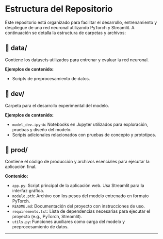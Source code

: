 # Estructura del Repositorio

Este repositorio está organizado para facilitar el desarrollo, entrenamiento y despliegue de una red neuronal utilizando PyTorch y Streamlit. A continuación se detalla la estructura de carpetas y archivos:

## 📁 data/

Contiene los datasets utilizados para entrenar y evaluar la red neuronal.

**Ejemplos de contenido:**
- Scripts de preprocesamiento de datos.

## 📁 dev/

Carpeta para el desarrollo experimental del modelo.

**Ejemplos de contenido:**
- `model_dev.ipynb`: Notebooks en Jupyter utilizados para exploración, pruebas y diseño del modelo.
- Scripts adicionales relacionados con pruebas de concepto y prototipos.

## 📁 prod/

Contiene el código de producción y archivos esenciales para ejecutar la aplicación final.

**Contenido:**
- `app.py`: Script principal de la aplicación web. Usa Streamlit para la interfaz gráfica.
- `modelo.pth`: Archivo con los pesos del modelo entrenado en formato PyTorch.
- `README.md`: Documentación del proyecto con instrucciones de uso.
- `requirements.txt`: Lista de dependencias necesarias para ejecutar el proyecto (e.g., PyTorch, Streamlit).
- `utils.py`: Funciones auxiliares como carga del modelo y preprocesamiento de datos.

---
